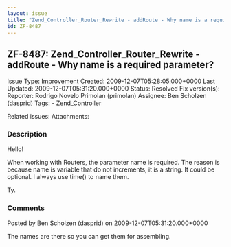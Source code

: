```yaml
---
layout: issue
title: "Zend_Controller_Router_Rewrite - addRoute - Why name is a required parameter?"
id: ZF-8487
---
```


ZF-8487: Zend\_Controller\_Router\_Rewrite - addRoute - Why name is a required parameter?
-----------------------------------------------------------------------------------------

 Issue Type: Improvement Created: 2009-12-07T05:28:05.000+0000 Last Updated: 2009-12-07T05:31:20.000+0000 Status: Resolved Fix version(s): 
 Reporter:  Rodrigo Novelo Primolan (primolan)  Assignee:  Ben Scholzen (dasprid)  Tags: - Zend\_Controller
 
 Related issues: 
 Attachments: 
### Description

Hello!

When working with Routers, the parameter name is required. The reason is because name is variable that do not increments, it is a string. It could be optional. I always use time() to name them.

Ty.

 

 

### Comments

Posted by Ben Scholzen (dasprid) on 2009-12-07T05:31:20.000+0000

The names are there so you can get them for assembling.

 

 